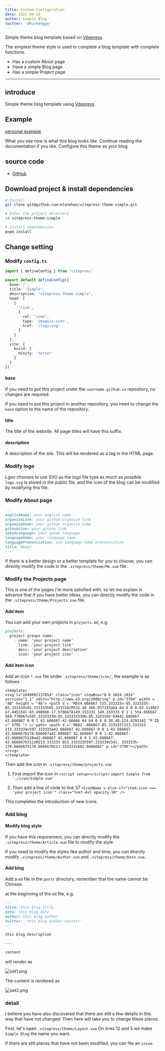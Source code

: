 ```yaml
---
title: Custom Configuration
date: 2022-04-15
author: Simple Blog
twitter: '@huchengye'
---
```


Simple theme blog template based on [Vitepress](https://vitepress.docschina.org/).

The simplest theme style is used to complete a blog template with complete functions.

- Has a custom About page
- Have a simple Blog page
- Has a simple Project page

---

## introduce

Simple theme blog template using [Vitepress](https://vitepress.docschina.org/).

## Example

[personal example](https://elonehoo.xyz)

What you see now is what this blog looks like. Continue reading the documentation if you like. Configure this theme as your blog.

## source code

- [GitHub](https://github.com/elonehoo/vitepress-theme-simple)

## Download project & install dependencies

```bash
# Install
git clone git@github.com:elonehoo/vitepress-theme-simple.git

# Enter the project directory
cd vitepress-theme-simple

# install dependencies
pnpm install
````

## Change setting

### Modify `config.ts`

```ts
import { defineConfig } from 'vitepress'

export default defineConfig({
  base:'/',
  title: 'Simple',
  description: "vitepress theme simple",
  head: [
    [
      'link',
      {
        rel: 'icon',
        type: 'image/x-icon',
        href: '/logo.svg'
      }
    ]
  ],
  vite: {
    build: {
      minify: 'terser'
    }
  }
})
````

#### base

If you need to put this project under the `username.github.io` repository, no changes are required.

If you need to put this project in another repository, you need to change the `base` option to the name of the repository.

#### title

The title of the website. All page titles will have this suffix.

#### description

A description of the site. This will be rendered as a <meta> tag in the HTML page.

### Modify logo

Lgoo chooses to use SVG as the logo file type as much as possible. `logo.svg` is stored in the public file, and the icon of the blog can be modified by modifying this file.

### Modify About page

````markdown
---
englishName: your english name
organizeLink: your github organize link
organizeName: your github organize name
githubLink: your github link
speakLanguage: your speak language
languageName: your language name
languagePronunciation: you language name pronunciation
title: About
---
````

If there is a better design or a better template for you to choose, you can directly modify the code in the `.vitepress/theme/Me.vue` file.

### Modify the Projects page

This is one of the pages I'm more satisfied with, so let me explain in advance that if you have better ideas, you can directly modify the code in the `.vitepress/theme/Projects.vue` file.

#### Add item

You can add your own projects in `projects.md`, e.g.

````markdown
projects:
  project groups name:
    - name: 'your project name'
      link: 'your project link'
      desc: 'your project description'
      icon: 'your project icon'
````

#### Add item icon

Add an icon `*.vue` file under `.vitepress/theme/icon/`, the example is as follows

````vue
<template>
<svg t="1649992137654" class="icon" viewBox="0 0 1024 1024" version="1.1" xmlns="http://www.w3.org/2000/svg" p-id="3794" width = "48" height = "48"> <path d = "M554.666667 725.333333v-85.333333h-85.333334v85.333333h85.333334zM532.48 366.037333a64 64 0 0 0-83.114667 47.445334l-83.498666-17.578667A149.333333 149.333333 0 1 1 554.666667 569.770667v597.3333333H-85.33333333HH-85.333334V-64A42.666667 42.666667 0 0 1 42.666667-42.66666 64 64 0 0 0 20.48-124.629334Z "P-ID =" 3795 "> </ path> <path d =" M682 .666667 85.333333l213.333333 213.333334v597.333333a42.666667 42.666667 0 0 1-42.666667 42.666667H170.666667a42.666667 42.666667 0 0 1-42.666667-42.666667V128a42.666667 42.666667 0 0 1 42.666667-42.666667h512zM213.333333 853.333333h597.333334V341. 333333h-170.666667V170.666667H213.333333v682.666666z" p-id="3796"></path></svg>
</template>
````

Then add the icon in `.vitepress/theme/projects.vue`

1. First import the icon in `<script setup></script>` `import Simple from './icon/Simple.vue' `

2. Then add a line of code to line 37 ` <IconName v-else-if="item.icon === 'your project icon'" class="text-4xl opacity-50" /> `

This completes the introduction of new icons.

### Add blog

#### Modify blog style

If you have this requirement, you can directly modify the `.vitepress/theme/Article.vue` file to modify the style

If you need to modify the styles like author and time, you can directly modify `.vitepress/theme/Author.vue` and `.vitepress/theme/Date.vue`.

#### Add blog

Add a `md` file in the `posts` directory, remember that the name cannot be Chinese.

at the beginning of the `md` file, e.g.

````markdown
---
title: this blog title
date: this blog date
author: this blog author
twitter: 'this blog author twitter'
---

this blog description

---

content
````

will render as

![set1.png](../public/en-config/set1.png)

The content is rendered as

![set2.png](../public/en-config/set2.png)

### detail

I believe you have also discovered that there are still a few details in this way that have not changed. Then here will take you to change these places.

First, let's open `.vitepress/theme/Layout.vue` On lines 12 and 5 we make `Simple Blog` the name you want.

If there are still places that have not been modified, you can file an `issue`.

